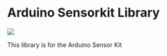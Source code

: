 # Arduino Sensorkit Library

![](https://travis-ci.org/arduino-libraries/MKRGSM.svg?branch=master)

This library is for the Arduino Sensor Kit
